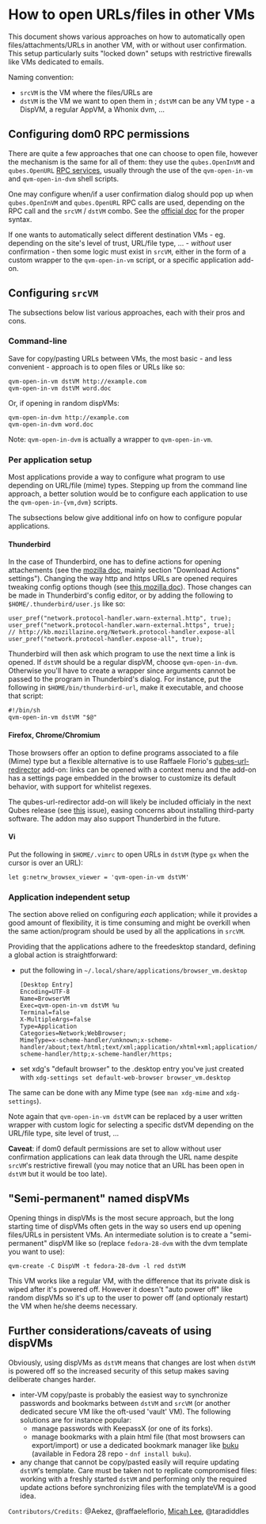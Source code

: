 How to open URLs/files in other VMs
====================================

This document shows various approaches on how to automatically open files/attachments/URLs in another VM, with or without user confirmation. This setup particularly suits "locked down" setups with restrictive firewalls like VMs dedicated to emails.

Naming convention:

- `srcVM` is the VM where the files/URLs are
- `dstVM` is the VM we want to open them in ; `dstVM` can be any VM type - a DispVM, a regular AppVM, a Whonix dvm, ...


Configuring dom0 RPC permissions
--------------------------------

There are quite a few approaches that one can choose to open file, however the mechanism is the same for all of them: they use the `qubes.OpenInVM` and `qubes.OpenURL` [RPC services](https://www.qubes-os.org/doc/qrexec3/#qubes-rpc-services), usually through the use of the `qvm-open-in-vm` and `qvm-open-in-dvm` shell scripts.

One may configure when/if a user confirmation dialog should pop up when `qubes.OpenInVM` and `qubes.OpenURL` RPC calls are used, depending on the RPC call and the `srcVM` / `dstVM` combo. See the [official doc](https://www.qubes-os.org/doc/rpc-policy/) for the proper syntax.

If one wants to automatically select different destination VMs - eg. depending on the site's level of trust, URL/file type, ... - *without* user confirmation - then some logic must exist in `srcVM`, either in the form of a custom wrapper to the `qvm-open-in-vm` script, or a specific application add-on.


Configuring `srcVM`
-------------------

The subsections below list various approaches, each with their pros and cons.


### Command-line ###

Save for copy/pasting URLs between VMs, the most basic - and less convenient - approach is to open files or URLs like so:

~~~
qvm-open-in-vm dstVM http://example.com
qvm-open-in-vm dstVM word.doc
~~~

Or, if opening in random dispVMs:

~~~
qvm-open-in-dvm http://example.com
qvm-open-in-dvm word.doc
~~~

Note: `qvm-open-in-dvm` is actually a wrapper to `qvm-open-in-vm`.


### Per application setup ###

Most applications provide a way to configure what program to use depending on URL/file (mime) types. Stepping up from the command line approach, a better solution would be to configure each application to use the `qvm-open-in-{vm,dvm}` scripts. 

The subsections below give additional info on how to configure popular applications.


#### Thunderbird ####

In the case of Thunderbird, one has to define actions for opening attachements (see the [mozilla doc](http://kb.mozillazine.org/Actions_for_attachment_file_types), mainly section "Download Actions" settings"). Changing the way http and https URLs are opened requires tweaking config options though (see [this mozilla doc](http://kb.mozillazine.org/Changing_the_web_browser_invoked_by_Thunderbird)). Those changes can be made in Thunderbird's config editor, or by adding the following to `$HOME/.thunderbird/user.js` like so:

~~~
user_pref("network.protocol-handler.warn-external.http", true);
user_pref("network.protocol-handler.warn-external.https", true);
// http://kb.mozillazine.org/Network.protocol-handler.expose-all
user_pref("network.protocol-handler.expose-all", true);
~~~

Thunderbird will then ask which program to use the next time a link is opened. If `dstVM` should be a regular dispVM, choose `qvm-open-in-dvm`. Otherwise you'll have to create a wrapper since arguments cannot be passed to the program in Thunderbird's dialog. For instance, put the following in `$HOME/bin/thunderbird-url`, make it executable, and choose that script:

~~~
#!/bin/sh
qvm-open-in-vm dstVM "$@"
~~~


#### Firefox, Chrome/Chromium ####

Those browsers offer an option to define programs associated to a file (Mime) type but a flexible alternative is to use Raffaele Florio's [qubes-url-redirector](https://github.com/raffaeleflorio/qubes-url-redirector) add-on: links can be opened with a context menu and the add-on has a settings page embedded in the browser to customize its default behavior, with support for whitelist regexes.

The qubes-url-redirector add-on will likely be included officialy in the next Qubes release (see [this](https://github.com/QubesOS/qubes-issues/issues/3152) issue), easing concerns about installing third-party software. The addon may also support Thunderbird in the future.


#### Vi ####

Put the following in `$HOME/.vimrc` to open URLs in `dstVM` (type `gx` when the cursor is over an URL):

~~~
let g:netrw_browsex_viewer = 'qvm-open-in-vm dstVM'
~~~


### Application independent setup ###

The section above relied on configuring *each* application; while it provides a good amount of flexibility, it is time consuming and might be overkill when the same action/program should be used by all the applications in `srcVM`.

Providing that the applications adhere to the freedesktop standard, defining a global action is straightforward:

- put the following in `~/.local/share/applications/browser_vm.desktop`

	~~~
	[Desktop Entry]
	Encoding=UTF-8
	Name=BrowserVM
	Exec=qvm-open-in-vm dstVM %u
	Terminal=false
	X-MultipleArgs=false
	Type=Application
	Categories=Network;WebBrowser;
	MimeType=x-scheme-handler/unknown;x-scheme-handler/about;text/html;text/xml;application/xhtml+xml;application/xml;application/vnd.mozilla.xul+xml;application/rss+xml;application/rdf+xml;image/gif;image/jpeg;image/png;x-scheme-handler/http;x-scheme-handler/https;
	~~~

- set xdg's "default browser" to the .desktop entry you've just created with `xdg-settings set default-web-browser browser_vm.desktop`

The same can be done with any Mime type (see `man xdg-mime` and `xdg-settings`).

Note again that `qvm-open-in-vm dstVM` can be replaced by a user written wrapper with custom logic for selecting a specific dstVM depending on the URL/file type, site level of trust, ...


**Caveat**: if dom0 default permissions are set to allow without user confirmation applications can leak data through the URL name despite `srcVM`'s restrictive firewall (you may notice that an URL has been open in `dstVM` but it would be too late).


"Semi-permanent" named dispVMs
------------------------------

Opening things in dispVMs is the most secure approach, but the long starting time of dispVMs often gets in the way so users end up opening files/URLs in persistent VMs. An intermediate solution is to create a "semi-permanent" dispVM like so (replace `fedora-28-dvm` with the dvm template you want to use):

~~~
qvm-create -C DispVM -t fedora-28-dvm -l red dstVM
~~~

This VM works like a regular VM, with the difference that its private disk is wiped after it's powered off. However it doesn't "auto power off" like random dispVMs so it's up to the user to power off (and optionaly restart) the VM when he/she deems necessary.


Further considerations/caveats of using dispVMs
-----------------------------------------------

Obviously, using dispVMs as `dstVM` means that changes are lost when `dstVM` is powered off so the increased security of this setup makes saving deliberate changes harder.

- inter-VM copy/paste is probably the easiest way to synchronize passwords and bookmarks between `dstVM` and `srcVM` (or another dedicated secure VM like the oft-used 'vault' VM). The following solutions are for instance popular:
   - manage passwords with KeepassX (or one of its forks).
   - manage bookmarks with a plain html file (that most browsers can export/import) or use a dedicated bookmark manager like [buku](https://github.com/jarun/Buku) (available in Fedora 28 repo - `dnf install buku`).
- any change that cannot be copy/pasted easily will require updating `dstVM`'s template. Care must be taken not to replicate compromised files: working with a freshly started `dstVM` and performing only the required update actions before synchronizing files with the templateVM is a good idea.


`Contributors/Credits:` @Aekez, @raffaeleflorio, [Micah Lee](https://micahflee.com/2016/06/qubes-tip-opening-links-in-your-preferred-appvm/), @taradiddles

